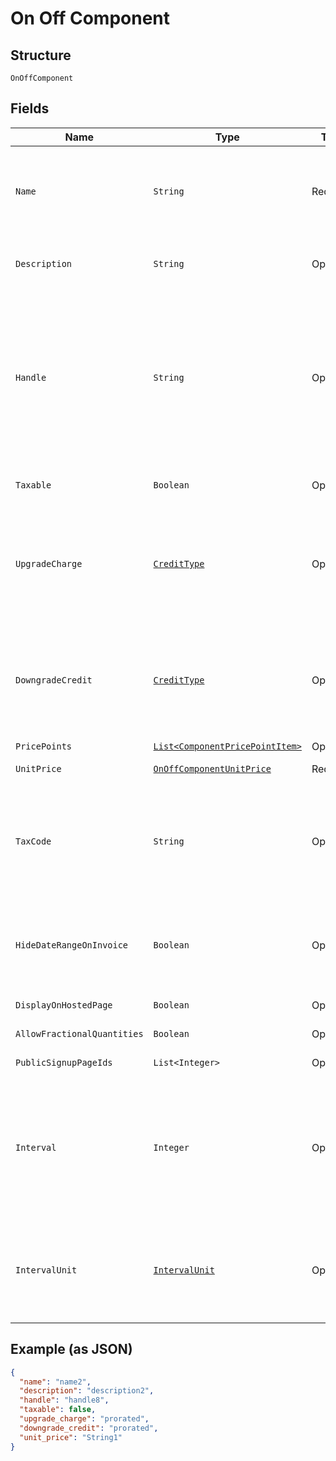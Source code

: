 
# On Off Component

## Structure

`OnOffComponent`

## Fields

| Name | Type | Tags | Description | Getter | Setter |
|  --- | --- | --- | --- | --- | --- |
| `Name` | `String` | Required | A name for this component that is suitable for showing customers and displaying on billing statements, ie. "Minutes". | String getName() | setName(String name) |
| `Description` | `String` | Optional | A description for the component that will be displayed to the user on the hosted signup page. | String getDescription() | setDescription(String description) |
| `Handle` | `String` | Optional | A unique identifier for your use that can be used to retrieve this component is subsequent requests.  Must start with a letter or number and may only contain lowercase letters, numbers, or the characters '.', ':', '-', or '_'.<br>**Constraints**: *Pattern*: `^[a-z0-9][a-z0-9\-_:.]*$` | String getHandle() | setHandle(String handle) |
| `Taxable` | `Boolean` | Optional | Boolean flag describing whether a component is taxable or not. | Boolean getTaxable() | setTaxable(Boolean taxable) |
| `UpgradeCharge` | [`CreditType`](../../doc/models/credit-type.md) | Optional | The type of credit to be created when upgrading/downgrading. Defaults to the component and then site setting if one is not provided.<br>Available values: `full`, `prorated`, `none`. | CreditType getUpgradeCharge() | setUpgradeCharge(CreditType upgradeCharge) |
| `DowngradeCredit` | [`CreditType`](../../doc/models/credit-type.md) | Optional | The type of credit to be created when upgrading/downgrading. Defaults to the component and then site setting if one is not provided.<br>Available values: `full`, `prorated`, `none`. | CreditType getDowngradeCredit() | setDowngradeCredit(CreditType downgradeCredit) |
| `PricePoints` | [`List<ComponentPricePointItem>`](../../doc/models/component-price-point-item.md) | Optional | - | List<ComponentPricePointItem> getPricePoints() | setPricePoints(List<ComponentPricePointItem> pricePoints) |
| `UnitPrice` | [`OnOffComponentUnitPrice`](../../doc/models/containers/on-off-component-unit-price.md) | Required | This is a container for one-of cases. | OnOffComponentUnitPrice getUnitPrice() | setUnitPrice(OnOffComponentUnitPrice unitPrice) |
| `TaxCode` | `String` | Optional | A string representing the tax code related to the component type. This is especially important when using the Avalara service to tax based on locale. This attribute has a max length of 10 characters. | String getTaxCode() | setTaxCode(String taxCode) |
| `HideDateRangeOnInvoice` | `Boolean` | Optional | (Only available on Relationship Invoicing sites) Boolean flag describing if the service date range should show for the component on generated invoices. | Boolean getHideDateRangeOnInvoice() | setHideDateRangeOnInvoice(Boolean hideDateRangeOnInvoice) |
| `DisplayOnHostedPage` | `Boolean` | Optional | - | Boolean getDisplayOnHostedPage() | setDisplayOnHostedPage(Boolean displayOnHostedPage) |
| `AllowFractionalQuantities` | `Boolean` | Optional | - | Boolean getAllowFractionalQuantities() | setAllowFractionalQuantities(Boolean allowFractionalQuantities) |
| `PublicSignupPageIds` | `List<Integer>` | Optional | - | List<Integer> getPublicSignupPageIds() | setPublicSignupPageIds(List<Integer> publicSignupPageIds) |
| `Interval` | `Integer` | Optional | The numerical interval. i.e. an interval of ‘30’ coupled with an interval_unit of day would mean this component's default price point would renew every 30 days. This property is only available for sites with Multifrequency enabled. | Integer getInterval() | setInterval(Integer interval) |
| `IntervalUnit` | [`IntervalUnit`](../../doc/models/interval-unit.md) | Optional | A string representing the interval unit for this component's default price point, either month or day. This property is only available for sites with Multifrequency enabled. | IntervalUnit getIntervalUnit() | setIntervalUnit(IntervalUnit intervalUnit) |

## Example (as JSON)

```json
{
  "name": "name2",
  "description": "description2",
  "handle": "handle8",
  "taxable": false,
  "upgrade_charge": "prorated",
  "downgrade_credit": "prorated",
  "unit_price": "String1"
}
```

